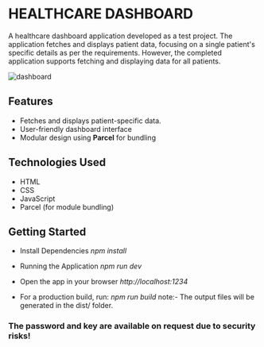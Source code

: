 # HEALTHCARE DASHBOARD

A healthcare dashboard application developed as a test project. The application fetches and displays patient data, focusing on a single patient's specific details as per the requirements. However, the completed application supports fetching and displaying data for all patients.

![dashboard](https://github.com/user-attachments/assets/32d6375e-c037-447d-8029-3b59d218f5ec)

## Features

- Fetches and displays patient-specific data.
- User-friendly dashboard interface
- Modular design using **Parcel** for bundling

## Technologies Used

- HTML
- CSS
- JavaScript
- Parcel (for module bundling)

## Getting Started

- Install Dependencies
  _npm install_

- Running the Application
  _npm run dev_

- Open the app in your browser
  _http://localhost:1234_

- For a production build, run:
  _npm run build_
  note:- The output files will be generated in the dist/ folder.

### The password and key are available on request due to security risks!
